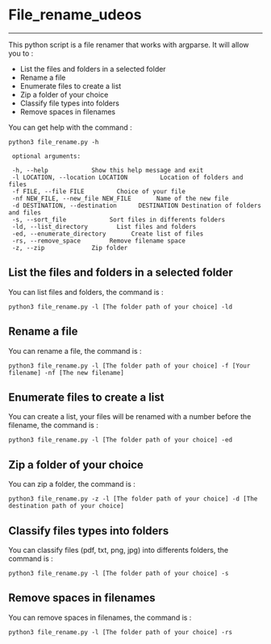 # File_rename_udeos
***
This python script is a file renamer that works with argparse. It will allow you to :

* List the files and folders in a selected folder
* Rename a file
* Enumerate files to create a list
* Zip a folder of your choice 
* Classify file types into folders
* Remove spaces in filenames

You can get help with the command :

    python3 file_rename.py -h
    
     optional arguments:
     
     -h, --help            Show this help message and exit
     -l LOCATION, --location LOCATION         Location of folders and files
     -f FILE, --file FILE         Choice of your file
     -nf NEW_FILE, --new_file NEW_FILE       Name of the new file
     -d DESTINATION, --destination      DESTINATION Destination of folders and files
     -s, --sort_file            Sort files in differents folders
     -ld, --list_directory        List files and folders
     -ed, --enumerate_directory       Create list of files
     -rs, --remove_space        Remove filename space
     -z, --zip             Zip folder

## List the files and folders in a selected folder

You can list files and folders, the command is :

    python3 file_rename.py -l [The folder path of your choice] -ld
    
## Rename a file

You can rename a file, the command is :

    python3 file_rename.py -l [The folder path of your choice] -f [Your filename] -nf [The new filename]
    
## Enumerate files to create a list

You can create a list, your files will be renamed with a number before the filename, the command is :

    python3 file_rename.py -l [The folder path of your choice] -ed
    
## Zip a folder of your choice

You can zip a folder, the command is :

    python3 file_rename.py -z -l [The folder path of your choice] -d [The destination path of your choice]
    
## Classify files types into folders

You can classify files (pdf, txt, png, jpg) into differents folders, the command is :

    python3 file_rename.py -l [The folder path of your choice] -s

## Remove spaces in filenames

You can remove spaces in filenames, the command is :

    python3 file_rename.py -l [The folder path of your choice] -rs
 



